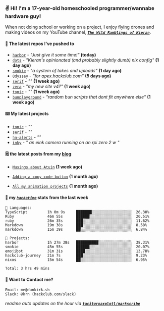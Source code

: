 ### ✌️ Hi! I'm a 17-year-old homeschooled programmer/wannabe hardware guy!

When not doing school or working on a project, I enjoy flying drones and making videos on my YouTube channel, [**_`The Wild Ramblings of Kieran`_**](https://youtube.com/@kieran.rambles).

#### 👷 The latest repos I've pushed to

- [`harbor`](https://github.com/hackclub/harbor) - _"Just give it some time!"_ **(today)**
- [`dots`](https://github.com/taciturnaxolotl/dots) - _"Kieran's opinionated (and probably slightly dumb) nix config"_ **(1 day ago)**
- [`smokie`](https://github.com/taciturnaxolotl/smokie) - _"a system of takes and uploads"_ **(1 day ago)**
- [`Odyssey`](https://github.com/MeghanaM4/Odyssey) - _"for apex.hackclub.com"_ **(5 days ago)**
- [`serif`](https://github.com/taciturnaxolotl/serif) - _""_ **(1 week ago)**
- [`zera`](https://github.com/taciturnaxolotl/zera) - _"my new site v4?"_ **(1 week ago)**
- [`tonic`](https://github.com/taciturnaxolotl/tonic) - _""_ **(1 week ago)**
- [`bunplayground`](https://github.com/taciturnaxolotl/bunplayground) - _"random bun scripts that dont fit anywhere else"_ **(1 week ago)**

#### ⌨️ My latest projects

- [`tonic`](https://github.com/taciturnaxolotl/tonic) - _""_
- [`serif`](https://github.com/taciturnaxolotl/serif) - _""_
- [`hn-alerts`](https://github.com/taciturnaxolotl/hn-alerts) - _""_
- [`inky`](https://github.com/taciturnaxolotl/inky) - _" an eink camera running on an rpi zero 2 w "_

#### 🗒️ the latest posts from my [blog](https://dunkirk.sh)

- [`Musings about Atuin`](https://dunkirk.sh/blog/atuin/) **(1 week ago)**

- [`Adding a copy code button`](https://dunkirk.sh/blog/adding-a-copy-button/) **(1 month ago)**

- [`All my animation projects`](https://dunkirk.sh/blog/my-animations/) **(1 month ago)**



#### 📡 my [_`hackatime`_](https://waka.hackclub.com) stats from the last week

```text
💾 Languages:
TypeScript         1h 0m 9s     ███████░░░░░░░░░░░░░░░░░░  26.30%
Ruby               46m 55s      ██████░░░░░░░░░░░░░░░░░░░  20.51%
ruby               26m 35s      ███░░░░░░░░░░░░░░░░░░░░░░  11.62%
Markdown           19m 38s      ███░░░░░░░░░░░░░░░░░░░░░░  8.58%
markdown           15m 39s      ██░░░░░░░░░░░░░░░░░░░░░░░  6.84%

💼 Projects:
harbor             1h 27m 38s   ██████████░░░░░░░░░░░░░░░  38.31%
smokie             45m 55s      ██████░░░░░░░░░░░░░░░░░░░  20.07%
emojibot           31m 31s      ████░░░░░░░░░░░░░░░░░░░░░  13.78%
hackclub-journey   21m 7s       ███░░░░░░░░░░░░░░░░░░░░░░  9.23%
nixos              15m 54s      ██░░░░░░░░░░░░░░░░░░░░░░░  6.95%

Total: 3 hrs 49 mins
```

#### 📮 Want to Contact me?

```text
Email: me@dunkirk.sh
Slack: @krn (hackclub.com/slack)
```

_readme auto updates on the hour via [**`taciturnaxolotl/markscribe`**](https://github.com/taciturnaxolotl/markscribe)_
